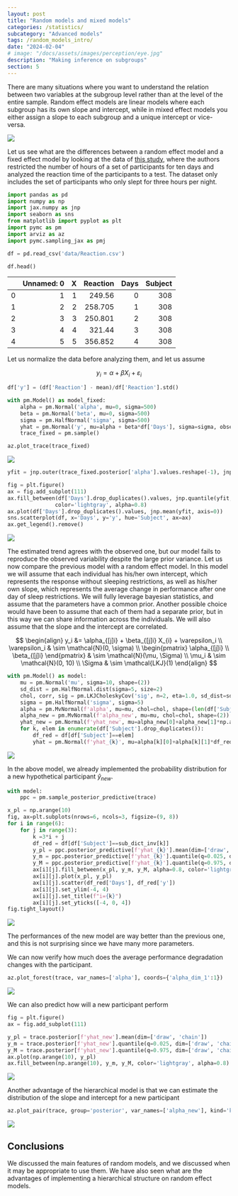 ```yaml
---
layout: post
title: "Random models and mixed models"
categories: /statistics/
subcategory: "Advanced models"
tags: /random_models_intro/
date: "2024-02-04"
# image: "/docs/assets/images/perception/eye.jpg"
description: "Making inference on subgroups"
section: 5
---
```


There are many situations where you want to understand the relation between two
variables at the subgroup level rather than at the level of the entire sample.
Random effect models are linear models where each subgroup has its own
slope and intercept, while in mixed effect models you either assign
a slope to each subgroup and a unique intercept or vice-versa.

![](/docs/assets/images/statistics/random_models/models.webp)

Let us see what are the differences between a random effect model and a fixed
effect model by looking at the data of [this study](https://www.key2stats.com/data-set/view/1040), where the authors restricted the number of hours of
a set of participants for ten days and analyzed the reaction time of the participants
to a test. The dataset only includes the set of participants who only slept
for three hours per night.

```python
import pandas as pd
import numpy as np
import jax.numpy as jnp
import seaborn as sns
from matplotlib import pyplot as plt
import pymc as pm
import arviz as az
import pymc.sampling_jax as pmj

df = pd.read_csv('data/Reaction.csv')

df.head()
```

|    |   Unnamed: 0 |   X |   Reaction |   Days |   Subject |
|---:|-------------:|----:|-----------:|-------:|----------:|
|  0 |            1 |   1 |    249.56  |      0 |       308 |
|  1 |            2 |   2 |    258.705 |      1 |       308 |
|  2 |            3 |   3 |    250.801 |      2 |       308 |
|  3 |            4 |   4 |    321.44  |      3 |       308 |
|  4 |            5 |   5 |    356.852 |      4 |       308 |

Let us normalize the data before analyzing them,
and let us assume

$$
y_i = \alpha + \beta X_{i} + \varepsilon_i
$$

```python
df['y'] = (df['Reaction'] - mean)/df['Reaction'].std()

with pm.Model() as model_fixed:
    alpha = pm.Normal('alpha', mu=0, sigma=500)
    beta = pm.Normal('beta', mu=0, sigma=500)
    sigma = pm.HalfNormal('sigma', sigma=500)
    yhat = pm.Normal('y', mu=alpha + beta*df['Days'], sigma=sigma, observed=df['y'])
    trace_fixed = pm.sample()

az.plot_trace(trace_fixed)
```

![](/docs/assets/images/statistics/random_models/trace_fixed.webp)

```python
yfit = jnp.outer(trace_fixed.posterior['alpha'].values.reshape(-1), jnp.ones(len(df['Days'].drop_duplicates().values)))+jnp.outer(trace_fixed.posterior['beta'].values.reshape(-1), jnp.arange(len(df['Days'].drop_duplicates().values)))

fig = plt.figure()
ax = fig.add_subplot(111)
ax.fill_between(df['Days'].drop_duplicates().values, jnp.quantile(yfit, q=0.025, axis=0),jnp.quantile(yfit, q=0.975, axis=0),
               color='lightgray', alpha=0.8)
ax.plot(df['Days'].drop_duplicates().values, jnp.mean(yfit, axis=0))
sns.scatterplot(df, x='Days', y='y', hue='Subject', ax=ax)
ax.get_legend().remove()

```

![](/docs/assets/images/statistics/random_models/ppc_fixed.webp)

The estimated trend agrees with the observed one, but our model
fails to reproduce the observed variability despite the large prior variance.
Let us now compare the previous model with a random effect model.
In this model we will assume that each individual has his/her own intercept,
which represents the response without sleeping restrictions, as well as 
his/her own slope, which represents the average change in performance
after one day of sleep restrictions.
We will fully leverage bayesian statistics, and assume that the parameters
have a common prior. Another possible choice would have been to assume that
each of them had a separate prior, but in this way we can share information across the individuals. We will also assume that the slope and the intercept
are correlated.

$$
\begin{align}
y_i &= \alpha_{[j]i} + \beta_{[j]i} X_{i} + \varepsilon_i
\\
\varepsilon_i & \sim \mathcal{N}(0, \sigma)
\\
\begin{pmatrix}
\alpha_{[j]i} \\
\beta_{[j]i}
\end{pmatrix}
& \sim \mathcal{N}(\mu, \Sigma)
\\
\mu_i & \sim \mathcal{N}(0, 10)
\\
\Sigma & \sim \mathcal{LKJ}(1)
\end{align}
$$

```python
with pm.Model() as model:
    mu = pm.Normal('mu', sigma=10, shape=(2))
    sd_dist = pm.HalfNormal.dist(sigma=5, size=2)
    chol, corr, sig = pm.LKJCholeskyCov('sig', n=2, eta=1.0, sd_dist=sd_dist)
    sigma = pm.HalfNormal('sigma', sigma=5)
    alpha = pm.MvNormal(f'alpha', mu=mu, chol=chol, shape=(len(df['Subject'].drop_duplicates()), 2))
    alpha_new = pm.MvNormal(f'alpha_new', mu=mu, chol=chol, shape=(2))
    yhat_new = pm.Normal(f'yhat_new', mu=alpha_new[0]+alpha_new[1]*np.arange(10), sigma=sigma)
    for k, elem in enumerate(df['Subject'].drop_duplicates()):
        df_red = df[df['Subject']==elem]
        yhat = pm.Normal(f'yhat_{k}', mu=alpha[k][0]+alpha[k][1]*df_red['Days'], sigma=sigma, observed=df_red['y'])
```

![](/docs/assets/images/statistics/random_models/trace.webp)

In the above model, we already implemented the probability distribution
for a new hypothetical participant $\hat{y}_{new}$.

```python
with model:
    ppc = pm.sample_posterior_predictive(trace)

x_pl = np.arange(10)
fig, ax=plt.subplots(nrows=6, ncols=3, figsize=(9, 8))
for i in range(6):
    for j in range(3):
        k =3*i + j
        df_red = df[df['Subject']==sub_dict_inv[k]]
        y_pl = ppc.posterior_predictive[f'yhat_{k}'].mean(dim=['draw', 'chain'])
        y_m = ppc.posterior_predictive[f'yhat_{k}'].quantile(q=0.025, dim=['draw', 'chain'])
        y_M = ppc.posterior_predictive[f'yhat_{k}'].quantile(q=0.975, dim=['draw', 'chain'])
        ax[i][j].fill_between(x_pl, y_m, y_M, alpha=0.8, color='lightgray')
        ax[i][j].plot(x_pl, y_pl)
        ax[i][j].scatter(df_red['Days'], df_red['y'])
        ax[i][j].set_ylim(-4, 4)
        ax[i][j].set_title(f"i={k}")
        ax[i][j].set_yticks([-4, 0, 4])
fig.tight_layout()
```

![](/docs/assets/images/statistics/random_models/ppc_pooled.webp)

The performances of the new model are way better than the previous one,
and this is not surprising since we have many more parameters.

We can now verify how much does the average performance degradation changes
with the participant.

```python
az.plot_forest(trace, var_names=['alpha'], coords={'alpha_dim_1':1})
```

![](/docs/assets/images/statistics/random_models/forest_pooled.webp)

We can also predict how will a new participant perform

```python
fig = plt.figure()
ax = fig.add_subplot(111)

y_pl = trace.posterior[f'yhat_new'].mean(dim=['draw', 'chain'])
y_m = trace.posterior[f'yhat_new'].quantile(q=0.025, dim=['draw', 'chain'])
y_M = trace.posterior[f'yhat_new'].quantile(q=0.975, dim=['draw', 'chain'])
ax.plot(np.arange(10), y_pl)
ax.fill_between(np.arange(10), y_m, y_M, color='lightgray', alpha=0.8)

```

![](/docs/assets/images/statistics/random_models/pp_new.webp)

Another advantage of the hierarchical model is that we can estimate
the distribution of the slope and intercept for a new participant

```python
az.plot_pair(trace, group='posterior', var_names=['alpha_new'], kind='kde')
```

![](/docs/assets/images/statistics/random_models/alpha_new.webp)

## Conclusions

We discussed the main features of random models, and we discussed when 
it may be appropriate to use them.
We have also seen what are the advantages of implementing a hierarchical
structure on random effect models.
